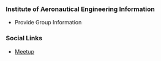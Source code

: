 ### Institute of Aeronautical Engineering Information
* Provide Group Information

### Social Links
* [Meetup](#)


